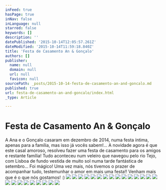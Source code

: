```yaml
---
inFeed: true
hasPage: true
inNav: false
inLanguage: null
starred: false
keywords: []
description: ''
datePublished: '2015-10-14T12:05:57.261Z'
dateModified: '2015-10-14T11:59:18.840Z'
title: 'Festa de Casamento An & Gonçalo'
authors: []
publisher:
  name: null
  domain: null
  url: null
  favicon: null
sourcePath: _posts/2015-10-14-festa-de-casamento-an-and-goncalo.md
published: true
url: festa-de-casamento-an-and-goncalo/index.html
_type: Article

---
```

# Festa de Casamento An & Gonçalo

A Ana e o Gonçalo casaram em dezembro de 2014, numa festa íntima, apenas para a família, mas isso já vocês sabem!... A novidade agora é que este casal amoroso, resolveu fazer uma festa de casamento para os amigos e restante família! Tudo aconteceu num veleiro que navegou pelo rio Tejo, com Lisboa de fundo vestida de muito sol numa tarde fantástica de setembro... Foi mágico! Uma vez mais, nós tivemos o prazer de acompanhar tudo, testemunhar o amor em mais uma festa!! Venham mais que é o que nós gostamos! :)
![](https://the-grid-user-content.s3-us-west-2.amazonaws.com/a5fd32e1-460d-404e-ae61-e463650696db.jpg)
![](https://the-grid-user-content.s3-us-west-2.amazonaws.com/a5846fc4-4f17-4622-8a27-283476967b4c.jpg)
![](https://the-grid-user-content.s3-us-west-2.amazonaws.com/5fdb5948-17bd-4420-aff4-58fb57f13403.jpg)
![](https://the-grid-user-content.s3-us-west-2.amazonaws.com/537d70fb-f147-4410-83d2-49311c9614fb.jpg)
![](https://the-grid-user-content.s3-us-west-2.amazonaws.com/a9849d68-b8e9-40ee-b333-c061e4ded5d3.jpg)
![](https://the-grid-user-content.s3-us-west-2.amazonaws.com/f4a246c4-b867-4d9d-bfb2-d0bb5a162777.jpg)
![](https://the-grid-user-content.s3-us-west-2.amazonaws.com/88defc12-45b6-4b87-884b-ea759303949c.jpg)
![](https://the-grid-user-content.s3-us-west-2.amazonaws.com/29c7a7df-7baa-4b1b-bc86-36f88a3f1d3e.jpg)
![](https://the-grid-user-content.s3-us-west-2.amazonaws.com/af513eaa-0cb1-4aaa-9130-daee713b4da0.jpg)
![](https://the-grid-user-content.s3-us-west-2.amazonaws.com/d1a1d596-adec-4f98-8d3b-3c3fdb35c423.jpg)
![](https://the-grid-user-content.s3-us-west-2.amazonaws.com/c014195e-66a1-4d30-80f6-f4b75318bf32.jpg)
![](https://the-grid-user-content.s3-us-west-2.amazonaws.com/c5da81f1-f62d-4a47-b9df-094ec684d6a2.jpg)
![](https://the-grid-user-content.s3-us-west-2.amazonaws.com/dcc50a62-3d66-4b71-9c18-1d68c7fd129c.jpg)
![](https://the-grid-user-content.s3-us-west-2.amazonaws.com/55ccba95-b5d4-4508-a6a8-4bfbcfbf4f85.jpg)
![](https://the-grid-user-content.s3-us-west-2.amazonaws.com/745c0608-7517-4940-98fb-4f370f8f3eaf.jpg)
![](https://the-grid-user-content.s3-us-west-2.amazonaws.com/51fd1c2f-c3ca-4d3a-9c0d-f2196a516ac7.jpg)
![](https://the-grid-user-content.s3-us-west-2.amazonaws.com/f5013703-4556-42a9-9553-8cdfc440fc1f.jpg)
![](https://the-grid-user-content.s3-us-west-2.amazonaws.com/b80ca5e5-c0d1-4eff-bea2-3a694ae963f2.jpg)
![](https://the-grid-user-content.s3-us-west-2.amazonaws.com/798ca76b-1a2a-4bec-9176-0887795b990c.jpg)
![](https://the-grid-user-content.s3-us-west-2.amazonaws.com/8305dfca-38ef-4505-a050-93aa5fba2dbb.jpg)
![](https://the-grid-user-content.s3-us-west-2.amazonaws.com/995fb415-2a62-4512-89f2-3e0eea335ebe.jpg)
![](https://the-grid-user-content.s3-us-west-2.amazonaws.com/92d94e51-9c8b-41f6-a73c-82d06d7fc427.jpg)
![](https://the-grid-user-content.s3-us-west-2.amazonaws.com/c275c1d4-6c59-4cac-9222-b6a6bdb4db0d.jpg)
![](https://the-grid-user-content.s3-us-west-2.amazonaws.com/69f4b084-e092-44ab-ad87-8da4a61c33e1.jpg)
